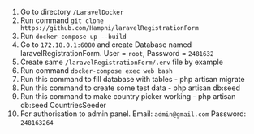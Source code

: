 1. Go to directory `/LaravelDocker`
2. Run command `git clone https://github.com/Hampni/laravelRegistrationForm`
3. Run `docker-compose up --build`
4. Go to `172.18.0.1:6080` and create Database named laravelRegistrationForm. User = `root`, Password = `2481632`
5. Create same `/laravelRegistrationForm/.env` file by example
6. Run command `docker-compose exec web bash`
7. Run this command to fill database with tables - php artisan migrate
8. Run this command to create some test data - php artisan db:seed
9. Run this command to make country picker working - php artisan db:seed CountriesSeeder
10. For authorisation to admin panel. Email: `admin@gmail.com` Password: `248163264`